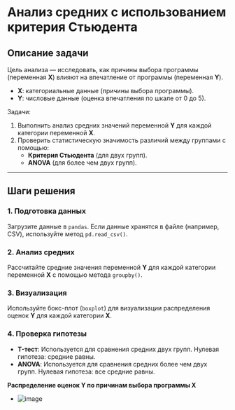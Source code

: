 # Анализ средних с использованием критерия Стьюдента

## Описание задачи

Цель анализа — исследовать, как причины выбора программы (переменная **X**) влияют на впечатление от программы (переменная **Y**).

- **X**: категориальные данные (причины выбора программы).
- **Y**: числовые данные (оценка впечатления по шкале от 0 до 5).

Задачи:

1. Выполнить анализ средних значений переменной **Y** для каждой категории переменной **X**.
2. Проверить статистическую значимость различий между группами с помощью:
   - **Критерия Стьюдента** (для двух групп).
   - **ANOVA** (для более чем двух групп).

---

## Шаги решения

### 1. Подготовка данных

Загрузите данные в `pandas`. Если данные хранятся в файле (например, CSV), используйте метод `pd.read_csv()`.

### 2. Анализ средних

Рассчитайте средние значения переменной **Y** для каждой категории переменной **X** с помощью метода `groupby()`.

### 3. Визуализация

Используйте бокс-плот (`boxplot`) для визуализации распределения оценок **Y** для каждой категории **X**.

### 4. Проверка гипотезы

- **T-тест**: Используется для сравнения средних двух групп. Нулевая гипотеза: средние равны.
- **ANOVA**: Используется для сравнения средних более чем двух групп. Нулевая гипотеза: все средние равны.


**Распределение оценок Y по причинам выбора программы X**
- ![image](https://github.com/user-attachments/assets/dd191ccd-2a00-4285-9584-e47580317975)


